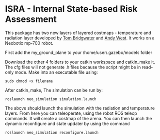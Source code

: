 # ISRA - Internal State-based Risk Assessment

This package has two new layers of layered costmaps - temperature and radiation layer developed by [Tom Bridgwater] and [Andy West].
It works on a Neobotix mp-700 robot.

First add the my_ground_plane to your /home/user/.gazebo/models folder

Download the other 4 folders to your catkin workspace and catkin_make it.
The cfg files will not generate .h files because the script might be in read-only mode.
Make into an executable file using:
```
sudo chmod +x filename
```

After catkin_make,
The simulation can be run by:
```
roslaunch neo_simulation simulation.launch
```
The above should launch the simulation with the radiation and temperature layers.
From here you can teleoperate, using the robot ROS teleop commands.
It will create a costmap of the arena. 
You can then launch the dynamic reconfigure and state updater by using the command 
```
roslaunch neo_simulation reconfigure.launch
```
[Tom Bridgwater]: https://github.com/Tom1693
[Andy West]: https://github.com/DrAndyWest 
